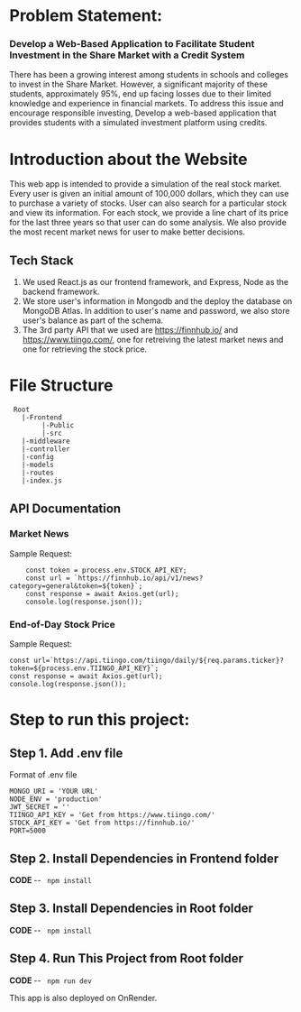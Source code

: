 
# Problem Statement: 
### Develop a Web-Based Application to Facilitate Student Investment in the Share Market with a Credit System

There has been a growing interest among students in schools and colleges to invest in the Share Market. However, a significant majority of these students, approximately 95%, end up facing losses due to their limited knowledge and experience in financial markets. To address this issue and encourage responsible investing,  Develop a web-based application that provides students with a simulated investment platform using credits.

# Introduction about the Website
This web app is intended to provide a simulation of the real stock market. Every user is given an initial amount of 100,000 dollars, which they can use to purchase a variety of stocks. User can also search for a particular stock and view its information. For each stock, we provide a line chart of its price for the last three years so that user can do some analysis. We also provide the most recent market news for user to make better decisions.
   
## Tech Stack
 
1. We used React.js as our frontend framework, and Express, Node as the backend framework. 
2. We store user's information in Mongodb and the deploy the database on MongoDB Atlas. In addition to user's name and password, we also store user's balance as part of the schema.
3. The 3rd party API that we used are https://finnhub.io/ and https://www.tiingo.com/, one for retreiving the latest market news and one for retrieving the stock price.

# File Structure
```
 Root
   |-Frontend
        |-Public
        |-src
   |-middleware
   |-controller
   |-config
   |-models
   |-routes
   |-index.js
```
## API Documentation

### Market News
Sample Request: 

```
    const token = process.env.STOCK_API_KEY;
    const url = `https://finnhub.io/api/v1/news?category=general&token=${token}`;
    const response = await Axios.get(url);
    console.log(response.json());
```


### End-of-Day Stock Price
Sample Request: 
```
const url=`https://api.tiingo.com/tiingo/daily/${req.params.ticker}?token=${process.env.TIINGO_API_KEY}`;
const response = await Axios.get(url);
console.log(response.json());
```

# Step to run this project:
## Step 1. Add .env file
Format of .env file
```
MONGO_URI = 'YOUR URL'
NODE_ENV = 'production'
JWT_SECRET = ''
TIINGO_API_KEY = 'Get from https://www.tiingo.com/'
STOCK_API_KEY = 'Get from https://finnhub.io/'
PORT=5000
```

##  Step 2. Install Dependencies in Frontend folder
<b> CODE </b> -- ```  npm install  ```

## Step 3. Install Dependencies in Root folder
<b> CODE </b> -- ```  npm install  ```

## Step 4. Run This Project from Root folder
<b> CODE </b> -- ```  npm run dev  ```

This app is also deployed on OnRender. <br>
